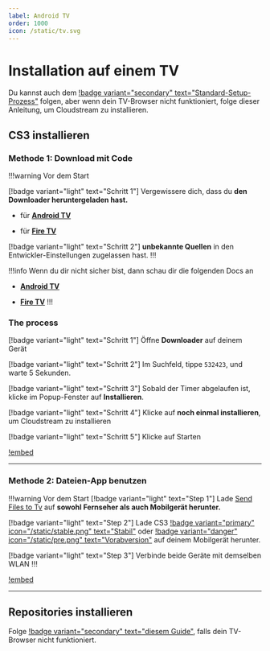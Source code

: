 ```yaml
---
label: Android TV
order: 1000
icon: /static/tv.svg
---
```



# Installation auf einem TV

Du kannst auch dem [!badge variant="secondary" text="Standard-Setup-Prozess"](/index.md/#standard-setup) folgen, aber wenn dein TV-Browser nicht funktioniert, folge dieser Anleitung, um Cloudstream zu installieren.

## CS3 installieren

### Methode 1: Download mit Code

!!!warning Vor dem Start

[!badge variant="light" text="Schritt 1"] Vergewissere dich, dass du **den Downloader heruntergeladen hast.**

- für [**Android TV**](https://play.google.com/store/apps/details?id=com.esaba.downloader&hl=en_GB&gl=US)

- für [**Fire TV**](https://www.amazon.com/AFTVnews-com-Downloader/dp/B01N0BP507) 

[!badge variant="light" text="Schritt 2"] **unbekannte Quellen** in den Entwickler-Einstellungen zugelassen hast.
!!!


!!!info Wenn du dir nicht sicher bist, dann schau dir die folgenden Docs an
- [**Android TV**](https://www.youtube.com/watch?v=W7NmOnhVd18)

- [**Fire TV**](https://troypoint.com/how-to-jailbreak-a-firestick/)
!!!


### The process
[!badge variant="light" text="Schritt 1"] Öffne **Downloader** auf deinem Gerät

[!badge variant="light" text="Schritt 2"] Im Suchfeld, tippe `532423`, und warte 5 Sekunden.

[!badge variant="light" text="Schritt 3"] Sobald der Timer abgelaufen ist, klicke im Popup-Fenster auf **Installieren**.

[!badge variant="light" text="Schritt 4"] Klicke auf **noch einmal installieren**, um Cloudstream zu installieren

[!badge variant="light" text="Schritt 5"] Klicke auf Starten

[!embed](https://www.youtube.com/watch?v=BY22OtJYI0c)
___
### Methode 2: Dateien-App benutzen

!!!warning Vor dem Start
[!badge variant="light" text="Step 1"] Lade [Send Files to Tv](https://play.google.com/store/apps/details?id=com.yablio.sendfilestotv) auf **sowohl Fernseher als auch Mobilgerät herunter.**

[!badge variant="light" text="Step 2"] Lade CS3 [!badge variant="primary" icon="/static/stable.png" text="Stabil"](https://github.com/recloudstream/cloudstream/releases/latest) oder [!badge variant="danger" icon="/static/pre.png" text="Vorabversion"](https://github.com/recloudstream/cloudstream/releases/pre-release) auf deinem Mobilgerät herunter.

[!badge variant="light" text="Step 3"] Verbinde beide Geräte mit demselben WLAN
!!!

[!embed](https://nekocap.com/view/8VOKbLOZr0?embed=true)
___
## Repositories installieren

Folge [!badge variant="secondary" text="diesem Guide"](/index.md/#manuelles-setup), falls dein TV-Browser nicht funktioniert.
